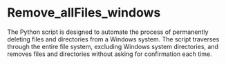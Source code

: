 # Remove_allFiles_windows
The Python script is designed to automate the process of permanently deleting files and directories from a Windows system. The script traverses through the entire file system, excluding Windows system directories, and removes files and directories without asking for confirmation each time.
